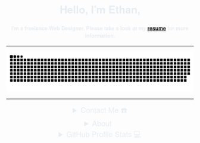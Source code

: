 <!DOCTYPE html>
<html lang="en">
<head>
    <meta charset="UTF-8">
    <meta name="viewport" content="width=device-width, initial-scale=1.0">
    <title>Ethan - Web Developer</title>
<style type="text/css">
h4 {
    font-family: Gotham, Helvetica Neue, Helvetica, Arial, sans-serif;
	color: #E6EDF3;
}
h2 {
    font-family: Gotham, Helvetica Neue, Helvetica, Arial, sans-serif;
	color: #E6EDF3;
}
h1 {
    font-family: Gotham, Helvetica Neue, Helvetica, Arial, sans-serif;
	color: #E6EDF3;
}
	
html {
	background-color: #0D1117
	}
summary {
	font-family: Gotham, Helvetica Neue, Helvetica, Arial, sans-serif;
	font-size: 20px;
	color: #E6EDF3;
}
	
</style>
</head>
<body>

<div align="center">
  <span>
    <h1>Hello, I'm Ethan,</h1>
    <h4>I'm a freelance Web Designer. Please take a look at my <a href="https://github.com/ethanhilldp/ethanhilldp.github.io/blob/readme/resources/img/resume.pdf" target="_blank">resume</a> for more information.</h4>
  </span>
</div>

<hr>

<div align="center">
  <a href="https://ethanhilldp.github.io/">
    <img src="resources/img/grid-snake.svg" alt="">
  </a>
</div>

<hr>

<div align="center">
	
<details>
  <summary>Contact Me ☎️</summary>
  <div align="center">
    <h2>You can reach me by:</h2>
    <p>
      <a href="mailto:ethanhilldivine@gmail.com" target="_blank">
        <img src="https://img.shields.io/badge/gmail-EA4335.svg?style=for-the-badge&logo=gmail&logoColor=white" alt="azzar" height="30">
      </a>
    </p>
  </div>
</details>

<details>
  <summary>About 📃</summary>
  <div align="center">
    <h2>About this Account</h2>
    <p>
      <a href="github.com/ethanhilldp" target="_blank">
        <img src="https://komarev.com/ghpvc/?username=ethanhilldp&style=for-the-badge&label=PROFILE+VIEWS" height="25" alt="views count">
      </a>
      <a href="https://ethanhilldp.github.io/">
        <img src="https://img.shields.io/website?down_message=offline&style=for-the-badge&up_message=online&url=https%3A%2F%2Fethanhilldp.github.io%2F" height="25" alt="website">
      </a>
    </p>
    <p>
      <a href="github.com/ethanhilldp" target="_blank">
        <img src="https://img.shields.io/github/license/ethanhilldp/ethanhilldp.github.io?color=purple&style=for-the-badge" height="25" alt="license">
      </a>
    </p>
  </div>
</details>

<details>
  <summary>GitHub Profile Stats 💻</summary>
  <div align="center">
    <h2>GitHub Stats</h2>
    <details open>
      <summary><h3>Languages</h3></summary>
      <p>
        <a href="https://ethanhilldp.github.io/">
          <img width="21.3%" src="https://github-readme-stats.vercel.app/api/top-langs/?username=1999AZZAR&langs_count=6&theme=gruvbox&layout=compact&hide_border=true" alt="Ethan Hill :: Overall Top Langs">
        </a>
        <a href="https://ethanhilldp.github.io/">
          <img width="20%" src="https://github-profile-summary-cards.vercel.app/api/cards/repos-per-language?username=1999azzar&theme=gruvbox&layout=compact&hide_border=true" alt="Ethan Hill :: Top Langs by Repo">
          <img width="20%" src="https://github-profile-summary-cards.vercel.app/api/cards/most-commit-language?username=1999azzar&theme=gruvbox&layout=compact&hide_border=true" alt="Ethan Hill :: Top Langs by Commit">
        </a>
      </p>
    </details>
    <details open>
      <summary><h3>Statistics</h3></summary>
      <p>
        <a href="https://ethanhilldp.github.io/">
          <img width="25%" src="https://github-readme-streak-stats.herokuapp.com/?user=1999AZZAR&theme=gruvbox&hide_border=true">
        </a>
      </p>
    </details>
  </div>
</details> 
	
</div>

</body>
</html>
